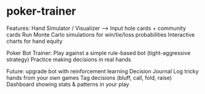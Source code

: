 # poker-trainer
Features:
Hand Simulator / Visualizer --> Input hole cards + community cards
Run Monte Carlo simulations for win/tie/loss probabilities
Interactive charts for hand equity


Poker Bot Trainer:
Play against a simple rule-based bot (tight-aggressive strategy)
Practice making decisions in real hands


Future: upgrade bot with reinforcement learning
Decision Journal
Log tricky hands from your own games
Tag decisions (bluff, call, fold, raise)
Dashboard showing stats & patterns in your play

